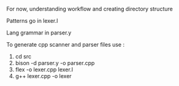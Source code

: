 For now, understanding workflow and creating directory structure

Patterns go in lexer.l

Lang grammar in parser.y

To generate cpp scanner and parser files use :

1) cd src
2) bison -d parser.y -o parser.cpp
3) flex -o lexer.cpp lexer.l
4) g++ lexer.cpp -o lexer
